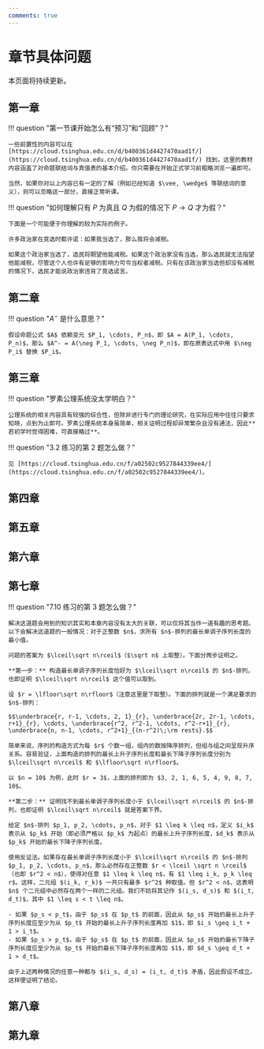 ```yaml
---
comments: true
---
```


# 章节具体问题

本页面将持续更新。

## 第一章

!!! question "第一节课开始怎么有“预习”和“回顾”？"

    一些前置性的内容可以在 [https://cloud.tsinghua.edu.cn/d/b400361d4427470aad1f/](https://cloud.tsinghua.edu.cn/d/b400361d4427470aad1f/) 找到，这里的教材内容涵盖了对命题联结词与真值表的基本介绍。你只需要在开始正式学习前粗略浏览一遍即可。

    当然，如果你对以上内容已有一定的了解（例如已经知道 $\vee, \wedge$ 等联结词的意义），则可以忽略这一部分，直接正常听课。

!!! question "如何理解只有 $P$ 为真且 $Q$ 为假的情况下 $P \rightarrow Q$ 才为假？"

    下面是一个可能便于你理解的较为实际的例子。
    
    许多政治家在竞选时都许诺：如果我当选了，那么我将会减税。
    
    如果这个政治家当选了，选民将期望他能减税。如果这个政治家没有当选，那么选民就无法指望他能减税，尽管这个人也许有足够的影响力可令当权者减税。只有在该政治家当选但却没有减税的情况下，选民才能说政治家违背了竞选诺言。

## 第二章

!!! question "$A^-$ 是什么意思？"

    假设命题公式 $A$ 依赖变元 $P_1, \cdots, P_n$，即 $A = A(P_1, \cdots, P_n)$，那么 $A^- = A(\neg P_1, \cdots, \neg P_n)$，即在原表达式中用 $\neg P_i$ 替换 $P_i$。

## 第三章

!!! question "罗素公理系统没太学明白？"

    公理系统的相关内容具有较强的综合性，但除非进行专门的理论研究，在实际应用中往往只要求知晓，点到为止即可。罗素公理系统本身虽简单，相关证明过程却异常繁杂且没有通法，因此**若初学时觉得困难，可直接略过**。

!!! question "3.2 练习的第 2 题怎么做？"

    见 [https://cloud.tsinghua.edu.cn/f/a02502c9527844339ee4/](https://cloud.tsinghua.edu.cn/f/a02502c9527844339ee4/)。

## 第四章

## 第五章

## 第六章

## 第七章

!!! question "7.10 练习的第 3 题怎么做？"

    解决这道题会用到的知识其实和本章内容没有太大的关联，可以仅将其当作一道有趣的思考题。以下会解决这道题的一般情况：对于正整数 $n$，求所有 $n$-排列的最长单调子序列长度的最小值。

    问题的答案为 $\lceil\sqrt n\rceil$（$\sqrt n$ 上取整）。下面分两步证明之。

    **第一步：** 构造最长单调子序列长度恰好为 $\lceil\sqrt n\rceil$ 的 $n$-排列，也即证明 $\lceil\sqrt n\rceil$ 这个值可以取到。

    设 $r = \lfloor\sqrt n\rfloor$（注意这里是下取整）。下面的排列就是一个满足要求的 $n$-排列：

    $$\underbrace{r, r-1, \cdots, 2, 1}_{r}, \underbrace{2r, 2r-1, \cdots, r+1}_{r}, \cdots, \underbrace{r^2, r^2-1, \cdots, r^2-r+1}_{r}, \underbrace{n, n-1, \cdots, r^2+1}_{(n-r^2)\;\rm rests}.$$

    简单来说，序列的构造方式为每 $r$ 个数一组，组内的数按降序排列，但组与组之间呈现升序关系。容易验证，上面构造的排列的最长上升子序列长度和最长下降子序列长度分别为 $\lceil\sqrt n\rceil$ 和 $\lfloor\sqrt n\rfloor$。

    以 $n = 10$ 为例，此时 $r = 3$，上面的排列即为 $3, 2, 1, 6, 5, 4, 9, 8, 7, 10$。

    **第二步：** 证明找不到最长单调子序列长度小于 $\lceil\sqrt n\rceil$ 的 $n$-排列，也即证明 $\lceil\sqrt n\rceil$ 就是答案下界。

    给定 $n$-排列 $p_1, p_2, \cdots, p_n$，对于 $1 \leq k \leq n$，定义 $i_k$ 表示从 $p_k$ 开始（即必须严格以 $p_k$ 为起点）的最长上升子序列长度，$d_k$ 表示从 $p_k$ 开始的最长下降子序列长度。

    使用反证法。如果存在最长单调子序列长度小于 $\lceil\sqrt n\rceil$ 的 $n$-排列 $p_1, p_2, \cdots, p_n$，那么必然存在正整数 $r < \lceil \sqrt n \rceil$（也即 $r^2 < n$），使得对任意 $1 \leq k \leq n$，有 $1 \leq i_k, p_k \leq r$。这样，二元组 $(i_k, r_k)$ 一共只有最多 $r^2$ 种取值。但 $r^2 < n$，这表明 $n$ 个二元组中必然存在两个一样的二元组。我们不妨将其记作 $(i_s, d_s)$ 和 $(i_t, d_t)$，其中 $1 \leq s < t \leq n$。

    - 如果 $p_s < p_t$，由于 $p_s$ 在 $p_t$ 的前面，因此从 $p_s$ 开始的最长上升子序列长度应至少为从 $p_t$ 开始的最长上升子序列长度再加 $1$，即 $i_s \geq i_t + 1 > i_t$。
    - 如果 $p_s > p_t$，由于 $p_s$ 在 $p_t$ 的前面，因此从 $p_s$ 开始的最长下降子序列长度应至少为从 $p_t$ 开始的最长下降子序列长度再加 $1$，即 $d_s \geq d_t + 1 > d_t$。

    由于上述两种情况的任意一种都与 $(i_s, d_s) = (i_t, d_t)$ 矛盾，因此假设不成立。这样便证明了结论。

## 第八章

## 第九章